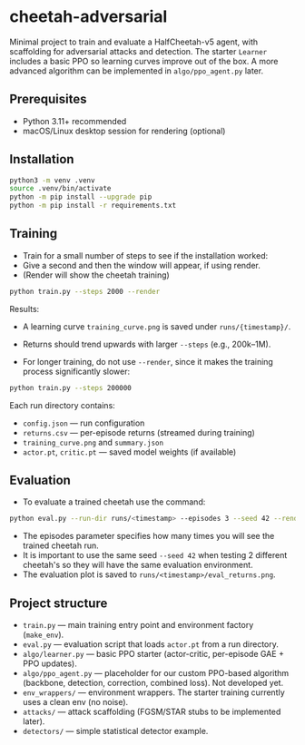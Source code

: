 # cheetah-adversarial

Minimal project to train and evaluate a HalfCheetah-v5 agent, with scaffolding for adversarial attacks and detection. The starter `Learner` includes a basic PPO so learning curves improve out of the box. A more advanced algorithm can be implemented in `algo/ppo_agent.py` later.

## Prerequisites

- Python 3.11+ recommended
- macOS/Linux desktop session for rendering (optional)

## Installation

```bash
python3 -m venv .venv
source .venv/bin/activate
python -m pip install --upgrade pip
python -m pip install -r requirements.txt
```

## Training

- Train for a small number of steps to see if the installation worked:
- Give a second and then the window will appear, if using render.
- (Render will show the cheetah training)

```bash
python train.py --steps 2000 --render
```

Results:

- A learning curve `training_curve.png` is saved under `runs/{timestamp}/`.
- Returns should trend upwards with larger `--steps` (e.g., 200k–1M).

- For longer training, do not use `--render`, since it makes the training process significantly slower:

```bash
python train.py --steps 200000
```

Each run directory contains:

- `config.json` — run configuration
- `returns.csv` — per-episode returns (streamed during training)
- `training_curve.png` and `summary.json`
- `actor.pt`, `critic.pt` — saved model weights (if available)

## Evaluation

- To evaluate a trained cheetah use the command:

```bash
python eval.py --run-dir runs/<timestamp> --episodes 3 --seed 42 --render
```

- The episodes parameter specifies how many times you will see the trained cheetah run.
- It is important to use the same seed `--seed 42` when testing 2 different cheetah's 
  so they will have the same evaluation environment.
- The evaluation plot is saved to `runs/<timestamp>/eval_returns.png`.

## Project structure

- `train.py` — main training entry point and environment factory (`make_env`).
- `eval.py` — evaluation script that loads `actor.pt` from a run directory.
- `algo/learner.py` — basic PPO starter (actor-critic, per-episode GAE + PPO updates).
- `algo/ppo_agent.py` — placeholder for our custom PPO-based algorithm (backbone, detection, correction, combined loss). Not developed yet.
- `env_wrappers/` — environment wrappers. The starter training currently uses a clean env (no noise).
- `attacks/` — attack scaffolding (FGSM/STAR stubs to be implemented later).
- `detectors/` — simple statistical detector example.